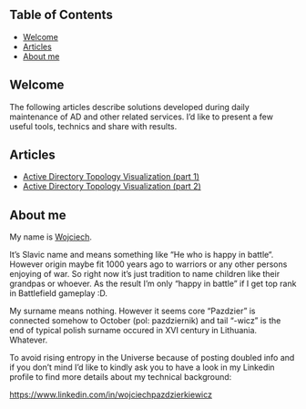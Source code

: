 ## Table of Contents
* [Welcome](#welcome)
* [Articles](#general-information)
* [About me](#about-me)

## Welcome
The following articles describe solutions developed during daily maintenance of AD and other related services. I’d like to present a few useful tools, technics and share with results.

## Articles
* [Active Directory Topology Visualization (part 1)](https://github.com/Grad1ent/ActiveDirectoryAndAround/tree/Active-Directory-Topology-Visualization-part-1)
* [Active Directory Topology Visualization (part 2)](https://github.com/Grad1ent/ActiveDirectoryAndAround/tree/Active-Directory-Topology-Visualization-part-2)



## About me
My name is [Wojciech](http://en.wikipedia.org/wiki/Wojciech).

It’s Slavic name and means something like “He who is happy in battle“. However origin maybe fit 1000 years ago to warriors or any other persons enjoying of war. So right now it’s just tradition to name children like their grandpas or whoever. As the result I’m only “happy in battle” if I get top rank in Battlefield gameplay :D.

My surname means nothing. However it seems core “Pazdzier” is connected somehow to October (pol: pazdziernik) and tail “-wicz” is the end of typical polish surname occured in XVI century in Lithuania. Whatever.

To avoid rising entropy in the Universe because of posting doubled info and if you don’t mind I’d like to kindly ask you to have a look in my Linkedin profile to find more details about my technical background:

https://www.linkedin.com/in/wojciechpazdzierkiewicz
